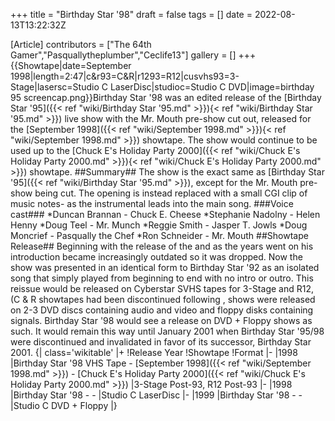+++
title = "Birthday Star '98"
draft = false
tags = []
date = 2022-08-13T13:22:32Z

[Article]
contributors = ["The 64th Gamer","Pasquallytheplumber","Ceclife13"]
gallery = []
+++
{{Showtape|date=September 1998|length=2:47|c&r93=C&R|r1293=R12|cusvhs93=3-Stage|lasersc=Studio C LaserDisc|studioc=Studio C DVD|image=birthday 95 screencap.png}}Birthday Star '98 was an edited release of the [Birthday Star '95]({{< ref "wiki/Birthday Star '95.md" >}}){< ref "wiki/Birthday Star '95.md" >}}) live show with the Mr. Mouth pre-show cut out, released for the [September 1998]({{< ref "wiki/September 1998.md" >}}){< ref "wiki/September 1998.md" >}}) showtape. The show would continue to be used up to the [Chuck E's Holiday Party 2000]({{< ref "wiki/Chuck E's Holiday Party 2000.md" >}}){< ref "wiki/Chuck E's Holiday Party 2000.md" >}}) showtape.
##Summary##
The show is the exact same as [Birthday Star '95]({{< ref "wiki/Birthday Star '95.md" >}}), except for the Mr. Mouth pre-show being cut. The opening is instead replaced with a small CGI clip of music notes- as the instrumental leads into the main song.
###Voice cast###
*Duncan Brannan - Chuck E. Cheese
*Stephanie Nadolny - Helen Henny
*Doug Teel - Mr. Munch
*Reggie Smith - Jasper T. Jowls
*Doug Moncrief - Pasqually the Chef
*Ron Schneider - Mr. Mouth
##Showtape Release##
Beginning with the release of the  and as the years went on his introduction became increasingly outdated so it was dropped. Now the show was presented in an identical form to Birthday Star '92 as an isolated song that simply played from beginning to end with no intro or outro. This reissue would be released on Cyberstar SVHS tapes for 3-Stage and R12, (C & R showtapes had been discontinued following , shows were released on 2-3 DVD discs containing audio and video and floppy disks containing signals. Birthday Star '98 would see a release on DVD + Floppy shows as such. It would remain this way until January 2001 when Birthday Star '95/98 were discontinued and invalidated in favor of its successor, Birthday Star 2001.
{| class='wikitable'
|+
!Release Year
!Showtape
!Format
|-
|1998
|Birthday Star '98 VHS Tape - [September 1998]({{< ref "wiki/September 1998.md" >}}) - [Chuck E's Holiday Party 2000]({{< ref "wiki/Chuck E's Holiday Party 2000.md" >}})
|3-Stage Post-93, R12 Post-93
|-
|1998
|Birthday Star '98 -  - 
|Studio C LaserDisc
|-
|1999
|Birthday Star '98 -  - 
|Studio C DVD + Floppy
|}